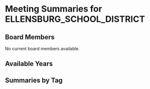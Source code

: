 # Meeting Summaries for ELLENSBURG_SCHOOL_DISTRICT

## Board Members

No current board members available.

## Available Years

## Summaries by Tag
